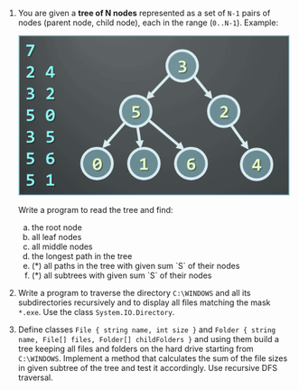 1. You are given a **tree of N nodes** represented as a set of `N-1` pairs of nodes (parent node, child node), each in the range (`0..N-1`).
   Example:
   
   ![Tree](images/Problem1_Tree.png)
   
   Write a program to read the tree and find:
   
    <ol type="a">
       <li>the root node</li>
       <li>all leaf nodes</li>
       <li>all middle nodes</li>
       <li>the longest path in the tree</li>
       <li>(*) all paths in the tree with given sum `S` of their nodes</li>
       <li>(*) all subtrees with given sum `S` of their nodes</li>
    </ol>

2. Write a program to traverse the directory `C:\WINDOWS` and all its subdirectories recursively and to display all files matching the mask `*.exe`. Use the class `System.IO.Directory`.

3. Define classes `File { string name, int size }` and `Folder { string name, File[] files, Folder[] childFolders }` and using them build a tree keeping all files and folders on the hard drive starting from `C:\WINDOWS`. Implement a method that calculates the sum of the file sizes in given subtree of the tree and test it accordingly. Use recursive DFS traversal.
